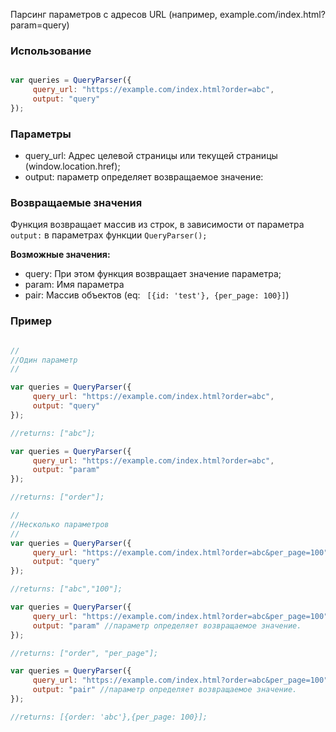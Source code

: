 Парсинг параметров с адресов URL (например, example.com/index.html?param=query)

### Использование



```js

var queries = QueryParser({
     query_url: "https://example.com/index.html?order=abc", 
     output: "query"
});

```

### Параметры 

- query_url: Адрес целевой страницы или текущей страницы (window.location.href);
- output: параметр определяет возвращаемое значение:

### Возвращаемые значения

Функция возвращает массив из строк, в зависимости от параметра ```output:``` в параметрах функции ```QueryParser();```

**Возможные значения:**
- query: При этом функция возвращает значение параметра;
- param: Имя параметра
- pair: Массив объектов (eq: ``` [{id: 'test'}, {per_page: 100}]```)

### Пример


```js

// 
//Один параметр
//

var queries = QueryParser({
     query_url: "https://example.com/index.html?order=abc",
     output: "query" 
});

//returns: ["abc"];

var queries = QueryParser({
     query_url: "https://example.com/index.html?order=abc",
     output: "param"  
});

//returns: ["order"];

// 
//Несколько параметров
//
var queries = QueryParser({
     query_url: "https://example.com/index.html?order=abc&per_page=100",
     output: "query"
});

//returns: ["abc","100"];

var queries = QueryParser({
     query_url: "https://example.com/index.html?order=abc&per_page=100",
     output: "param" //параметр определяет возвращаемое значение. 
});

//returns: ["order", "per_page"];

var queries = QueryParser({
     query_url: "https://example.com/index.html?order=abc&per_page=100",
     output: "pair" //параметр определяет возвращаемое значение. 
});

//returns: [{order: 'abc'},{per_page: 100}];

```

